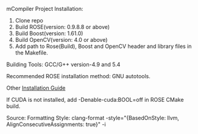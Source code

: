 mCompiler Project
Installation:
1. Clone repo
2. Build ROSE(version: 0.9.8.8 or above)
3. Build Boost(version: 1.61.0)
4. Build OpenCV(version: 4.0 or above)
5. Add path to Rose(Build), Boost and OpenCV header and library files in the Makefile.

Building Tools:
GCC/G++ version-4.9 and 5.4

Recommended ROSE installation method: GNU autotools.

Other [Installation Guide](https://github.com/rose-compiler/rose/)

If CUDA is not installed, add -Denable-cuda:BOOL=off in ROSE CMake build.

Source:
Formatting Style: clang-format -style="{BasedOnStyle: llvm, AlignConsecutiveAssignments: true}" -i <file>
